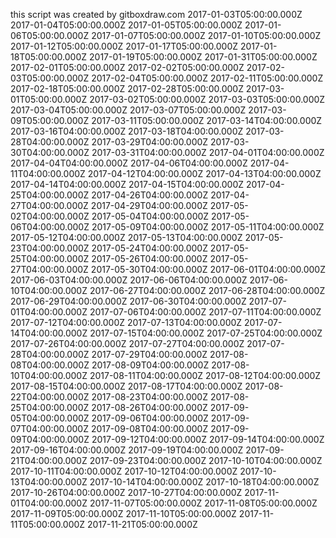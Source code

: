 this script was created by gitboxdraw.com
2017-01-03T05:00:00.000Z
2017-01-04T05:00:00.000Z
2017-01-05T05:00:00.000Z
2017-01-06T05:00:00.000Z
2017-01-07T05:00:00.000Z
2017-01-10T05:00:00.000Z
2017-01-12T05:00:00.000Z
2017-01-17T05:00:00.000Z
2017-01-18T05:00:00.000Z
2017-01-19T05:00:00.000Z
2017-01-31T05:00:00.000Z
2017-02-01T05:00:00.000Z
2017-02-02T05:00:00.000Z
2017-02-03T05:00:00.000Z
2017-02-04T05:00:00.000Z
2017-02-11T05:00:00.000Z
2017-02-18T05:00:00.000Z
2017-02-28T05:00:00.000Z
2017-03-01T05:00:00.000Z
2017-03-02T05:00:00.000Z
2017-03-03T05:00:00.000Z
2017-03-04T05:00:00.000Z
2017-03-07T05:00:00.000Z
2017-03-09T05:00:00.000Z
2017-03-11T05:00:00.000Z
2017-03-14T04:00:00.000Z
2017-03-16T04:00:00.000Z
2017-03-18T04:00:00.000Z
2017-03-28T04:00:00.000Z
2017-03-29T04:00:00.000Z
2017-03-30T04:00:00.000Z
2017-03-31T04:00:00.000Z
2017-04-01T04:00:00.000Z
2017-04-04T04:00:00.000Z
2017-04-06T04:00:00.000Z
2017-04-11T04:00:00.000Z
2017-04-12T04:00:00.000Z
2017-04-13T04:00:00.000Z
2017-04-14T04:00:00.000Z
2017-04-15T04:00:00.000Z
2017-04-25T04:00:00.000Z
2017-04-26T04:00:00.000Z
2017-04-27T04:00:00.000Z
2017-04-29T04:00:00.000Z
2017-05-02T04:00:00.000Z
2017-05-04T04:00:00.000Z
2017-05-06T04:00:00.000Z
2017-05-09T04:00:00.000Z
2017-05-11T04:00:00.000Z
2017-05-12T04:00:00.000Z
2017-05-13T04:00:00.000Z
2017-05-23T04:00:00.000Z
2017-05-24T04:00:00.000Z
2017-05-25T04:00:00.000Z
2017-05-26T04:00:00.000Z
2017-05-27T04:00:00.000Z
2017-05-30T04:00:00.000Z
2017-06-01T04:00:00.000Z
2017-06-03T04:00:00.000Z
2017-06-06T04:00:00.000Z
2017-06-10T04:00:00.000Z
2017-06-27T04:00:00.000Z
2017-06-28T04:00:00.000Z
2017-06-29T04:00:00.000Z
2017-06-30T04:00:00.000Z
2017-07-01T04:00:00.000Z
2017-07-06T04:00:00.000Z
2017-07-11T04:00:00.000Z
2017-07-12T04:00:00.000Z
2017-07-13T04:00:00.000Z
2017-07-14T04:00:00.000Z
2017-07-15T04:00:00.000Z
2017-07-25T04:00:00.000Z
2017-07-26T04:00:00.000Z
2017-07-27T04:00:00.000Z
2017-07-28T04:00:00.000Z
2017-07-29T04:00:00.000Z
2017-08-08T04:00:00.000Z
2017-08-09T04:00:00.000Z
2017-08-10T04:00:00.000Z
2017-08-11T04:00:00.000Z
2017-08-12T04:00:00.000Z
2017-08-15T04:00:00.000Z
2017-08-17T04:00:00.000Z
2017-08-22T04:00:00.000Z
2017-08-23T04:00:00.000Z
2017-08-25T04:00:00.000Z
2017-08-26T04:00:00.000Z
2017-09-05T04:00:00.000Z
2017-09-06T04:00:00.000Z
2017-09-07T04:00:00.000Z
2017-09-08T04:00:00.000Z
2017-09-09T04:00:00.000Z
2017-09-12T04:00:00.000Z
2017-09-14T04:00:00.000Z
2017-09-16T04:00:00.000Z
2017-09-19T04:00:00.000Z
2017-09-21T04:00:00.000Z
2017-09-23T04:00:00.000Z
2017-10-10T04:00:00.000Z
2017-10-11T04:00:00.000Z
2017-10-12T04:00:00.000Z
2017-10-13T04:00:00.000Z
2017-10-14T04:00:00.000Z
2017-10-18T04:00:00.000Z
2017-10-26T04:00:00.000Z
2017-10-27T04:00:00.000Z
2017-11-01T04:00:00.000Z
2017-11-07T05:00:00.000Z
2017-11-08T05:00:00.000Z
2017-11-09T05:00:00.000Z
2017-11-10T05:00:00.000Z
2017-11-11T05:00:00.000Z
2017-11-21T05:00:00.000Z
